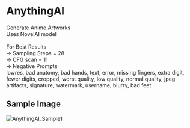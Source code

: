 # AnythingAI

Generate Anime Artworks<br />
Uses NovelAI model<br />
<br />
For Best Results<br />
-> Sampling Steps = 28<br />
-> CFG scan = 11<br />
-> Negative Prompts<br />
   lowres, bad anatomy, bad hands, text, error, missing fingers, extra digit, fewer digits, cropped, worst quality, low quality, normal quality, jpeg artifacts,            signature, watermark, username, blurry, bad feet<br />
## Sample Image

![AnythingAI_Sample1](https://user-images.githubusercontent.com/91456298/205999627-02f91db2-1d15-4c6e-891c-1d04882fbd90.png)<br />


